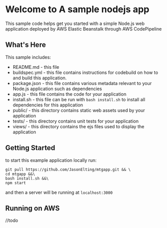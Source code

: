 Welcome to A sample nodejs app
==================================================

This sample code helps get you started with a simple Node.js web application
deployed by AWS Elastic Beanstalk through AWS CodePipeline

What's Here
-----------

This sample includes:

* README.md - this file
* buildspec.yml - this file contains instructions for codebuild on how to 
  and build this application.
* package.json - this file contains various metadata relevant to your Node.js
  application such as dependencies
* app.js - this file contains the code for your application
* install.sh - this file can be run with `bash install.sh` to install all
  dependencies for this application
* public/ - this directory contains static web assets used by your application
* tests/ - this directory contains unit tests for your application
* views/ - this directory contains the ejs files used to display the application

Getting Started
---------------

to start this example application locally run:

```
git pull https://github.com/JasonElting/mtgapp.git && \
cd mtgapp &&\
bash install.sh &&\
npm start
```

and then a server will be running at `localhost:3000`


Running on AWS
---------------
//todo
